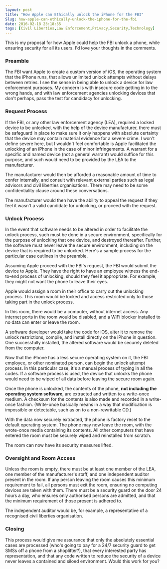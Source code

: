 ```yaml
---
layout: post
title: "How Apple can Ethically unlock the iPhone for the FBI"
Slug: how-apple-can-ethically-unlock-the-iphone-for-the-fbi
date: 2016-02-18 23:18:55
tags: [Civil Liberties,Law Enforcement,Privacy,Security,Technology]
---
```

This is my proposal for how Apple could help the FBI unlock a phone, while ensuring security for all its users. I'd love your thoughts in the comments.

### Preamble

The FBI want Apple to create a custom version of iOS, the operating system that the iPhone runs, that allows unlimited unlock attempts without delays between retries. I see the sense in being able to unlock a device for law enforcement purposes. My concern is with insecure code getting in to the wrong hands, and with law enforcement agencies unlocking devices that don't perhaps, pass the test for candidacy for unlocking.

### Request Process

If the FBI, or any other law enforcement agency (LEA), required a locked device to be unlocked, with the help of the device manufacturer, there must be safeguard in place to make sure it only happens with absolute certainty that the device may contain material evidence for a severe crime. I won't define severe here, but I wouldn't feel comfortable is Apple facilitated the unlocking of an iPhone in the case of minor infringements. A warrant for a specific and named device (not a general warrant) would suffice for this purpose, and such would need to be provided by the LEA to the manufacturer.

The manufacturer would then be afforded a reasonable amount of time to confer internally, and consult with relevant external parties such as legal advisors and civil liberties organisations. There may need to be some confidentiality clause around these conversations.

The manufacturer would then have the ability to appeal the request if they feel it wasn't a valid candidate for unlocking, or proceed with the request.

### Unlock Process

In the event that software needs to be altered in order to facilitate the unlock process, such must be done in a secure environment, specifically for the purpose of unlocking that one device, and destroyed thereafter. Further, the software must never leave the secure environment, including on the device that is required to be unlocked. Here's a sample process for the particular case outlines in the preamble.

Assuming Apple proceed with the FBI's request, the FBI would submit the device to Apple. They have the right to have an employee witness the end-to-end process of unlocking, should they feel it appropriate. For example, they might not want the phone to leave their eyes.

Apple would assign a room in their office to carry out the unlocking process. This room would be locked and access restricted only to those taking part in the unlock process.

In this room, there would be a computer, without internet access. Any internet ports in the room would be disabled, and a WiFi blocker installed to no data can enter or leave the room.

A software developer would take the code for iOS, alter it to remove the unlock restrictions, compile, and install directly on the iPhone in question. One successfully installed, the altered software would be securely deleted from the computer.

Now that the iPhone has a less secure operating system on it, the FBI employee, or other nominated person, can begin the unlock attempt process. In this particular case, it's a manual process of typing in all the codes. If a software process is used, the device that unlocks the phone would need to be wiped of all data before leaving the secure room again.

Once the phone is unlocked, the contents of the phone, **not including the operating system software**, are extracted and written to a write-once medium. A checksum for the contents is also made and recorded in a write-once fashion. (Write-once basically means in a way that modification is impossible or detectable, such as on to a non-rewritable CD.)

With the data now securely extracted, the phone is factory reset to the default operating system. The phone may now leave the room, with the wrote-once media containing its contents. All other computers that have entered the room must be securely wiped and reinstalled from scratch.

The room can now have its security measures lifted.

### Oversight and Room Access

Unless the room is empty, there must be at least one member of the LEA, one member of the manufacturer's staff, and one independent auditor present in the room. If any person leaving the room causes this minimum requirement to fail, all persons must exit the room, ensuring no computing devices are taken with them. There must be a security guard on the door 24 hours a day, who ensures only authorised persons are admitted, and that the minimum requirement of those present is adhered to.

The independent auditor would be, for example, a representative of a recognised civil liberties organisation.

### Closing

This process would give me assurance that only the absolutely essential cases are processed (who's going to pay for a 24/7 security guard to get SMSs off a phone from a shoplifter?), that every interested party has representation, and that any code written to reduce the security of a device never leaves a contained and siloed environment. Would this work for you?
